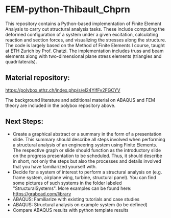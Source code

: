 # FEM-python-Thibault_Chprn

This repository contains a Python-based implementation of Finite Element Analysis to carry out structural analysis tasks. These include computing the deformed configuration of a system under a given excitation, calculating reaction and section forces, and visualizing the stresses along the structure.
The code is largely based on the Method of Finite Elements I course, taught at ETH Zurich by Prof. Chatzi.
The implementation includes truss and beam elements along with two-dimensional plane stress elements (triangles and quadrilaterals).

## Material repository:

https://polybox.ethz.ch/index.php/s/el24YlfFv2FGCYV

The background literature and additional material on ABAQUS and FEM theory are included in the polybox repository above. 

## Next Steps:
- Create a graphical abstract or a summary in the form of a presentation slide. This summary should describe all steps involved when performing a structural analysis of an engineering system using Finite Elements. The respective graph or slide should function as the introductory slide on the progress presentation to be scheduled. Thus, it should describe in short, not only the steps but also the processes and details involved that you have familiarized yourself with.
- Decide for a system of interest to perform a structural analysis on (e.g. frame system, airplane wing, turbine, structural panel). You can find some pictures of such systems in the folder labeled "StructuralSystems". More examples can be found here: https://grabcad.com/library 
- ABAQUS: Familiarize with existing tutorials and case studies
- ABAQUS: Structural analysis on example system (to be defined)
- Compare ABAQUS results with python template results

